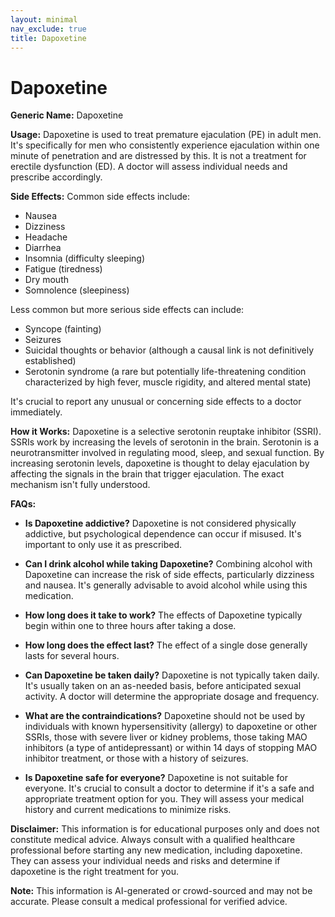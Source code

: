 ```yaml
---
layout: minimal
nav_exclude: true
title: Dapoxetine
---
```


# Dapoxetine

**Generic Name:** Dapoxetine

**Usage:** Dapoxetine is used to treat premature ejaculation (PE) in adult men.  It's specifically for men who consistently experience ejaculation within one minute of penetration and are distressed by this.  It is not a treatment for erectile dysfunction (ED).  A doctor will assess individual needs and prescribe accordingly.

**Side Effects:**  Common side effects include:

* Nausea
* Dizziness
* Headache
* Diarrhea
* Insomnia (difficulty sleeping)
* Fatigue (tiredness)
* Dry mouth
* Somnolence (sleepiness)


Less common but more serious side effects can include:

* Syncope (fainting)
* Seizures
* Suicidal thoughts or behavior (although a causal link is not definitively established)
* Serotonin syndrome (a rare but potentially life-threatening condition characterized by high fever, muscle rigidity, and altered mental state)


It's crucial to report any unusual or concerning side effects to a doctor immediately.

**How it Works:** Dapoxetine is a selective serotonin reuptake inhibitor (SSRI).  SSRIs work by increasing the levels of serotonin in the brain. Serotonin is a neurotransmitter involved in regulating mood, sleep, and sexual function. By increasing serotonin levels, dapoxetine is thought to delay ejaculation by affecting the signals in the brain that trigger ejaculation.  The exact mechanism isn't fully understood.


**FAQs:**

* **Is Dapoxetine addictive?**  Dapoxetine is not considered physically addictive, but psychological dependence can occur if misused.  It's important to only use it as prescribed.

* **Can I drink alcohol while taking Dapoxetine?**  Combining alcohol with Dapoxetine can increase the risk of side effects, particularly dizziness and nausea.  It's generally advisable to avoid alcohol while using this medication.

* **How long does it take to work?** The effects of Dapoxetine typically begin within one to three hours after taking a dose.

* **How long does the effect last?** The effect of a single dose generally lasts for several hours.

* **Can Dapoxetine be taken daily?**  Dapoxetine is not typically taken daily.  It's usually taken on an as-needed basis, before anticipated sexual activity.  A doctor will determine the appropriate dosage and frequency.

* **What are the contraindications?** Dapoxetine should not be used by individuals with known hypersensitivity (allergy) to dapoxetine or other SSRIs, those with severe liver or kidney problems, those taking MAO inhibitors (a type of antidepressant) or within 14 days of stopping MAO inhibitor treatment, or those with a history of seizures.

* **Is Dapoxetine safe for everyone?** Dapoxetine is not suitable for everyone.  It's crucial to consult a doctor to determine if it's a safe and appropriate treatment option for you.  They will assess your medical history and current medications to minimize risks.

**Disclaimer:** This information is for educational purposes only and does not constitute medical advice.  Always consult with a qualified healthcare professional before starting any new medication, including dapoxetine.  They can assess your individual needs and risks and determine if dapoxetine is the right treatment for you.


**Note:** This information is AI-generated or crowd-sourced and may not be accurate. Please consult a medical professional for verified advice.